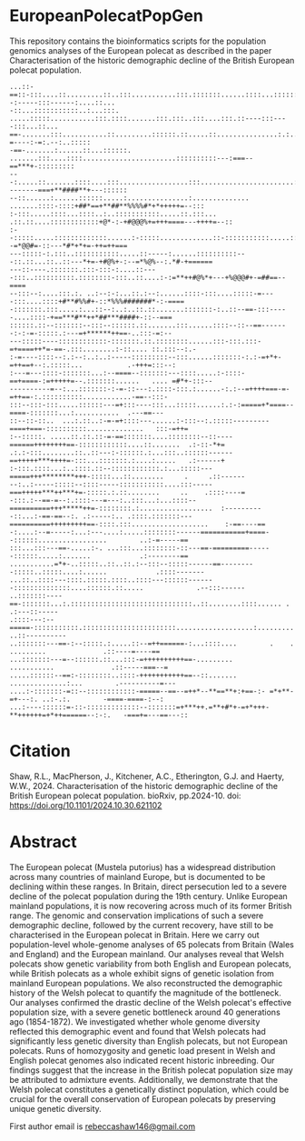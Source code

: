 # EuropeanPolecatPopGen

This repository contains the bioinformatics scripts for the population genomics analyses of the European polecat as described in the paper Characterisation of the historic demographic decline of the British European polecat population.

```
...::-==::-:::....::.........::..:::...........:::.:::::::......::::...::::::::.:--:-----:::------:....::...
-::...:::::::::::..:...:::. .....:::::...........:::.::::.......:::.:::..:::....:::.::----:::----:::...::...
==-.......:::...........::.........::::::.::.....::...............:.:..:::::::::...::::-=----:-=:.--:..:::::
-==-.......:......::...::::::.  .......:::....::::.......................::::::::::---:===--==***+-:::::::::
---:.....::.......::::....:::.................:::.......................::::.:--------===+**####**+---::::::
--::......:......::::::.....:...............:.............. .......::::-::::+##*==+**##**%%%%#*+*+++++=--:::
:-:::.....::::...::::..:..:::::::::::.....::.:::...  .::.::....::::::::::::+@*-:-+#@@@%+=+++====---++++=--::
:--:::::.....:::::::::::::......:-:::::.............::-:::::::::::.....::::+%+--=*@@#=-::---*#*+*+=-++=++===
---:::::-:.:::..:::::::::::.....::-----:......::::::::::---::.::...::..::---*+=-+#@%+-:--=*%@%--:.*#-+======
---::----.:::::::.:::-:::-:....::----:::..::::::::::.::::::::-:::..::....:-:=**++#@%*+---+%@@@#+-=##==--====
--:::--:....:::.:. ..:--:-:...::.:--:......::::-:::....:::::-=----:::....::::+#**#%%#+-::*%%%#######*-:-====
-:::::::.:::.....:...::--:..:..::.::.......:::::::-:..::--==-:::-----....::::-+==***#**++*##***####+-::--===
::::::.::--:::::::--:::--::::::.::.......:::......::::--::--==-------:-:-=-:::::.:---=+******++==-..:::-=:--
---:::::----::::::::::::-:::::::.::.::::::::......:::-:::.:::-=+====++*=-==-.:::........:-::.... ::.:::--:.-
:-=----::::--:.:--:..:..:-----:::::::::--:::......:::::::-:.:-=+*+-=++==+--:.:::::...           .-+++=:::--:
:---=---::::-:::::::...:--====--:::::::---::::.....:-::::-==+====-:=+++++=--.:::::::......   .... =#*+-:::--
----------=--:...:::::::-:-=-::---:.::::-:::.:......-:.:--=++++===-=-=++==-:.::::::::::............-==--:::-
:::--:::-:::.....::::::---=+:::----:::...:::::......:.:-:=====+*====--====-:::::::...:...........  .---==---
::--::-::..  ...:.::..:-=-=+::::---......:-:::--:.:::::---------====+===-::::::::::..............   :::-=++=
:--:::::. .....::.::.::-=-==:::::::....::::::::--::----======++++++++==-::::::::::::....::.......  .:-::-*+=
.:.:-:::........::..::---:-::::::.:...:::..::::::------==+++++***++++=-:::...:::::::.:....:.....   .:------+
:-:::.::::...:..::::.::--::::::::::::.:...:::::---=====+++********+++-:::::...::........     .     .::------
--:..:-----:::::--::::-----:::::::::::....:::-----===+++++***++***+=-:::::.:.::........     ..    .::::----=
-:::.:--==-=--:.::::---=---:..:::...:...::::--==========+++*****++=-::::::::.:..................  :---------
-::...:-==-==--:. .:-----:.. .::::.:::::::---==========+++++++++==-::::.:::...................    :-==----==
-:....:--=-----:...:---....:.....::::::::------===========+====--::::::.................        ..:-=-----==
:::...:::---==-.....:-. ...:::...::::::::-::---==-=========------::::::.....:.......            .:--------==
...........=*+-..:::::..::..::.:--:::--:::::------==---------:::::..:::::....:......            .::::-------
...::..::::---::::.:::::.::::..::::---::::::-------::::::::::::::....::::::.::.....             .--:::------
..:::::::----==-:::::::...:.::::::::::::::::::::::::::::::..::........::::...... .              .:---::-----
.::::---:--=====-:::::::::::.:::::::::::::::::::::::...................:.........             ..::----------
..:::::::---==-:--:::::.:.....::--=++======-:...::::....        .    . .........              .::----=----==
...:::::::---=--::::::.::...:::-=++++++++++==-.........              ...........              .::-----===--=
.....::::::--==:-::::::::..::::-+++++++++++==--::.......           ..............:...        .----------=---
....:-:::::::-=::--::::::::::::-=====--==--=++*--**==**+:+==-:- =*+**-=+---:. ..:-.:.        -====-====-:--:
...:----::::::=-::-:::::::::::::--:::::::=+***++.=**+#*+-=+*+++-**++++++=+*++======--:-:.   -===+=---==---::

```

# Citation

Shaw, R.L., MacPherson, J., Kitchener, A.C., Etherington, G.J. and Haerty, W.W., 2024. Characterisation of the historic demographic decline of the British European polecat population. bioRxiv, pp.2024-10. doi: https://doi.org/10.1101/2024.10.30.621102

# Abstract

The European polecat (Mustela putorius) has a widespread distribution across many countries of mainland Europe, but is documented to be declining within these ranges. In Britain, direct persecution led to a severe decline of the polecat population during the 19th century. Unlike European mainland populations, it is now recovering across much of its former British range. The genomic and conservation implications of such a severe demographic decline, followed by the current recovery, have still to be characterised in the European polecat in Britain. Here we carry out population-level whole-genome analyses of 65 polecats from Britain (Wales and England) and the European mainland. Our analyses reveal that Welsh polecats show genetic variability from both English and European polecats, while British polecats as a whole exhibit signs of genetic isolation from mainland European populations. We also reconstructed the demographic history of the Welsh polecat to quantify the magnitude of the bottleneck. Our analyses confirmed the drastic decline of the Welsh polecat's effective population size, with a severe genetic bottleneck around 40 generations ago (1854-1872). We investigated whether whole genome diversity reflected this demographic event and found that Welsh polecats had significantly less genetic diversity than English polecats, but not European polecats. Runs of homozygosity and genetic load present in Welsh and English polecat genomes also indicated recent historic inbreeding. Our findings suggest that the increase in the British polecat population size may be attributed to admixture events. Additionally, we demonstrate that the Welsh polecat constitutes a genetically distinct population, which could be crucial for the overall conservation of European polecats by preserving unique genetic diversity.

First author email is rebeccashaw146@gmail.com
